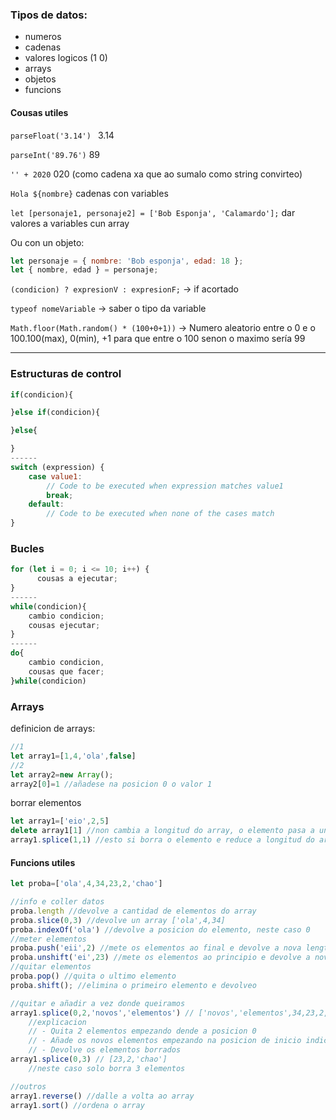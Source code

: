 ### Tipos de datos:

* numeros
* cadenas
* valores logicos (1 0)
* arrays
* objetos
* funcions

#### Cousas utiles
`parseFloat('3.14') `     3.14

`parseInt('89.76')` 	89

`'' + 2020`		020 (como cadena xa que ao sumalo como string convirteo)

`Hola ${nombre}`	cadenas con variables

`let [personaje1, personaje2] = ['Bob Esponja', 'Calamardo'];` dar valores a variables cun array

Ou con un objeto:

````javascript
let personaje = { nombre: 'Bob esponja', edad: 18 };
let { nombre, edad } = personaje;
````

`(condicion) ? expresionV : expresionF;` -> if acortado

`typeof nomeVariable` -> saber o tipo da variable

`Math.floor(Math.random() * (100+0+1))` -> Numero aleatorio entre o 0 e o 100.100(max), 0(min), +1 para que entre o 100 senon o maximo sería 99

---
### Estructuras de control
````javascript
if(condicion){

}else if(condicion){

}else{

}
------
switch (expression) {
	case value1:
		// Code to be executed when expression matches value1
		break;
	default:
		// Code to be executed when none of the cases match
}
````

### Bucles
````javascript
for (let i = 0; i <= 10; i++) {
      cousas a ejecutar;
}
------
while(condicion){
	cambio condicion;
	cousas ejecutar;
}
------
do{
	cambio condicion,
	cousas que facer;
}while(condicion)
````

### Arrays

definicion de arrays:
````javascript
//1
let array1=[1,4,'ola',false]
//2
let array2=new Array();
array2[0]=1 //añadese na posicion 0 o valor 1
````
borrar elementos
````javascript
let array1=['eio',2,5]
delete array1[1] //non cambia a longitud do array, o elemento pasa a undefined
array1.splice(1,1) //esto si borra o elemento e reduce a longitud do array
````
#### Funcions utiles
````javascript
let proba=['ola',4,34,23,2,'chao']

//info e coller datos
proba.length //devolve a cantidad de elementos do array
proba.slice(0,3) //devolve un array ['ola',4,34]
proba.indexOf('ola') //devolve a posicion do elemento, neste caso 0
//meter elementos
proba.push('eii',2) //mete os elementos ao final e devolve a nova length
proba.unshift('ei',23) //mete os elementos ao principio e devolve a nova longitud
//quitar elementos
proba.pop() //quita o ultimo elemento
proba.shift(); //elimina o primeiro elemento e devolveo

//quitar e añadir a vez donde queiramos
array1.splice(0,2,'novos','elementos') // ['novos','elementos',34,23,2,'chao']
    //explicacion
    // - Quita 2 elementos empezando dende a posicion 0
    // - Añade os novos elementos empezando na posicion de inicio indicada (0 neste caso)
    // - Devolve os elementos borrados
array1.splice(0,3) // [23,2,'chao']
    //neste caso solo borra 3 elementos

//outros
array1.reverse() //dalle a volta ao array
array1.sort() //ordena o array
````








